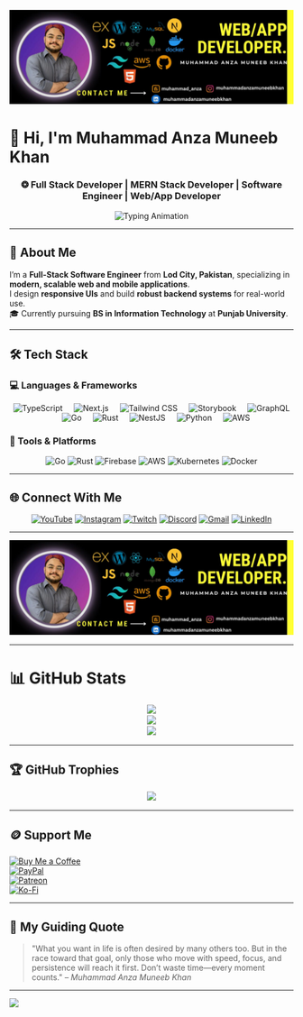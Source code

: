 ![Design and Development](https://raw.githubusercontent.com/muhammadanzamuneebkhan/muhammadanzamuneebkhan/master/githubbanner.jpg)

# 👋 Hi, I'm Muhammad Anza Muneeb Khan  

<h3 align="center">
❂ Full Stack Developer | MERN Stack Developer | Software Engineer | Web/App Developer
</h3>

<p align="center">
  <img 
    src="https://readme-typing-svg.demolab.com?font=Fira+Code&size=22&pause=1000&color=16A34A&center=true&vCenter=true&width=800&lines=Full-Stack+Developer+at+InventorX;MERN+Stack+Developer;Building+Real-World+Projects;Software+Engineer" 
    alt="Typing Animation" 
  />
</p>

---

## 📜 About Me  
I’m a **Full-Stack Software Engineer** from **Lod City, Pakistan**, specializing in **modern, scalable web and mobile applications**.  
I design **responsive UIs** and build **robust backend systems** for real-world use.  
🎓 Currently pursuing **BS in Information Technology** at **Punjab University**.

---

## 🛠 Tech Stack  

### 💻 Languages & Frameworks  
<div align="center">
  <img src="https://skillicons.dev/icons?i=ts" height="60" alt="TypeScript"  />
  <img width="12" />
  <img src="https://skillicons.dev/icons?i=nextjs" height="60" alt="Next.js"  />
  <img width="12" />
  <img src="https://skillicons.dev/icons?i=tailwind" height="60" alt="Tailwind CSS"  />
  <img width="12" />
  <img src="https://cdn.jsdelivr.net/gh/devicons/devicon/icons/storybook/storybook-original.svg" height="60" alt="Storybook"  />
  <img width="12" />
  <img src="https://skillicons.dev/icons?i=graphql" height="60" alt="GraphQL"  />
  <img width="12" />
  <img src="https://skillicons.dev/icons?i=go" height="60" alt="Go"  />
  <img width="12" />
  <img src="https://skillicons.dev/icons?i=rust" height="60" alt="Rust"  />
  <img width="12" />
  <img src="https://skillicons.dev/icons?i=nestjs" height="60" alt="NestJS"  />
  <img width="12" />
  <img src="https://skillicons.dev/icons?i=py" height="60" alt="Python"  />
  <img width="12" />
  <img src="https://skillicons.dev/icons?i=aws" height="60" alt="AWS"  />
</div>

### 🔧 Tools & Platforms  
<p align="center">
  <img src="https://cdn.jsdelivr.net/gh/devicons/devicon/icons/go/go-original-wordmark.svg" height="40" alt="Go" />
  <img src="https://cdn.jsdelivr.net/gh/devicons/devicon/icons/rust/rust-original.svg" height="40" alt="Rust" />
  <img src="https://cdn.jsdelivr.net/gh/devicons/devicon/icons/firebase/firebase-plain-wordmark.svg" height="40" alt="Firebase" />
  <img src="https://cdn.jsdelivr.net/gh/devicons/devicon/icons/amazonwebservices/amazonwebservices-line-wordmark.svg" height="40" alt="AWS" />
  <img src="https://cdn.jsdelivr.net/gh/devicons/devicon/icons/kubernetes/kubernetes-plain.svg" height="40" alt="Kubernetes" />
  <img src="https://cdn.jsdelivr.net/gh/devicons/devicon/icons/docker/docker-plain-wordmark.svg" height="40" alt="Docker" />
</p>

---

## 🌐 Connect With Me  
<div align="center">
  <a href="#"><img src="https://img.shields.io/static/v1?message=YouTube&logo=youtube&label=&color=FF0000&logoColor=white&style=for-the-badge" height="35" alt="YouTube" /></a>
  <a href="#"><img src="https://img.shields.io/static/v1?message=Instagram&logo=instagram&label=&color=E4405F&logoColor=white&style=for-the-badge" height="35" alt="Instagram" /></a>
  <a href="#"><img src="https://img.shields.io/static/v1?message=Twitch&logo=twitch&label=&color=9146FF&logoColor=white&style=for-the-badge" height="35" alt="Twitch" /></a>
  <a href="#"><img src="https://img.shields.io/static/v1?message=Discord&logo=discord&label=&color=7289DA&logoColor=white&style=for-the-badge" height="35" alt="Discord" /></a>
  <a href="#"><img src="https://img.shields.io/static/v1?message=Gmail&logo=gmail&label=&color=D14836&logoColor=white&style=for-the-badge" height="35" alt="Gmail" /></a>
  <a href="#"><img src="https://img.shields.io/static/v1?message=LinkedIn&logo=linkedin&label=&color=0077B5&logoColor=white&style=for-the-badge" height="35" alt="LinkedIn" /></a>
</div>

---

<!-- GitHub Banner -->
<picture>
  <source media="(prefers-color-scheme: dark)" 
          srcset="https://raw.githubusercontent.com/muhammadanzamuneebkhan/muhammadanzamuneebkhan/master/githubbanner-dark.jpg">
  <source media="(prefers-color-scheme: light)" 
          srcset="https://raw.githubusercontent.com/muhammadanzamuneebkhan/muhammadanzamuneebkhan/master/githubbanner.jpg">
  <img alt="GitHub Banner" 
       src="https://raw.githubusercontent.com/muhammadanzamuneebkhan/muhammadanzamuneebkhan/master/githubbanner.jpg">
</picture>

---

# 📊 GitHub Stats
<div align="center">
  <img src="https://github-readme-stats.vercel.app/api?username=muhammadanzamuneebkhan&theme=dark&hide_border=true&include_all_commits=false&count_private=false" />
  <br/>
  <img src="https://nirzak-streak-stats.vercel.app/?user=muhammadanzamuneebkhan&theme=dark&hide_border=true" />
  <br/>
  <img src="https://github-readme-stats.vercel.app/api/top-langs/?username=muhammadanzamuneebkhan&theme=dark&hide_border=true&include_all_commits=false&count_private=false&layout=compact" />
</div>

---

## 🏆 GitHub Trophies
<div align="center">
  <img src="https://github-profile-trophy.vercel.app/?username=muhammadanzamuneebkhan&theme=radical&no-frame=false&no-bg=true&margin-w=4" />
</div>

---

## 🪙 Support Me

[![Buy Me a Coffee](https://img.shields.io/badge/Buy%20Me%20Coffee-ffdd00?style=for-the-badge&logo=buy-me-a-coffee&logoColor=black)](https://buymeacoffee.com/yourusername)  
[![PayPal](https://img.shields.io/badge/PayPal-00457C?style=for-the-badge&logo=paypal&logoColor=white)](https://paypal.me/yourusername)  
[![Patreon](https://img.shields.io/badge/Patreon-F96854?style=for-the-badge&logo=patreon&logoColor=white)](https://www.patreon.com/yourusername)  
[![Ko-Fi](https://img.shields.io/badge/Ko--fi-F16061?style=for-the-badge&logo=ko-fi&logoColor=white)](https://ko-fi.com/yourusername)

---

## 🧠 My Guiding Quote  
> "What you want in life is often desired by many others too. But in the race toward that goal, only those who move with speed, focus, and persistence will reach it first. Don’t waste time—every moment counts." – *Muhammad Anza Muneeb Khan*  

---

[![](https://visitcount.itsvg.in/api?id=muhammadanzamuneebkhan&icon=0&color=0)](https://visitcount.itsvg.in)
